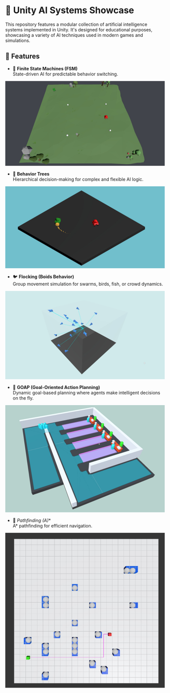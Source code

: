 # 🧠 Unity AI Systems Showcase

This repository features a modular collection of artificial intelligence systems implemented in Unity. It's designed for educational purposes, showcasing a variety of AI techniques used in modern games and simulations.

## 🚀 Features

- 🔁 **Finite State Machines (FSM)**  
  State-driven AI for predictable behavior switching.

<img src="https://github.com/GiannyDev/unity-ai-collection/blob/main/Assets/Images/fsm.jpg" />

- 🌳 **Behavior Trees**  
  Hierarchical decision-making for complex and flexible AI logic.

<img src="https://github.com/GiannyDev/unity-ai-collection/blob/main/Assets/Images/bh.jpg" />

- 🐦 **Flocking (Boids Behavior)**  
  Group movement simulation for swarms, birds, fish, or crowd dynamics.

<img src="https://github.com/GiannyDev/unity-ai-collection/blob/main/Assets/Images/flocking.jpg" />

- 🎯 **GOAP (Goal-Oriented Action Planning)**  
  Dynamic goal-based planning where agents make intelligent decisions on the fly.

<img src="https://github.com/GiannyDev/unity-ai-collection/blob/main/Assets/Images/goap.jpg" />

- 🧭 **Pathfinding (A*)**  
  A* pathfinding for efficient navigation.

<img src="https://github.com/GiannyDev/unity-ai-collection/blob/main/Assets/Images/path.jpg" />
